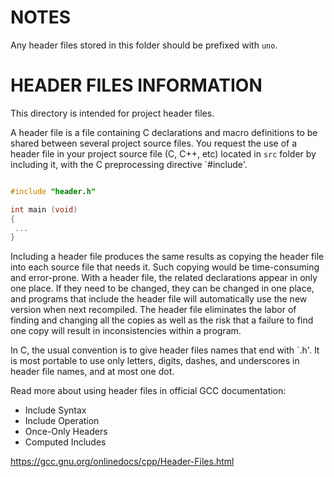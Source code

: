 
# NOTES

Any header files stored in this folder should be prefixed with `uno`.

# HEADER FILES INFORMATION

This directory is intended for project header files.

A header file is a file containing C declarations and macro definitions
to be shared between several project source files. You request the use of a
header file in your project source file (C, C++, etc) located in `src` folder
by including it, with the C preprocessing directive `#include'.

```src/main.c

#include "header.h"

int main (void)
{
 ...
}
```

Including a header file produces the same results as copying the header file
into each source file that needs it. Such copying would be time-consuming
and error-prone. With a header file, the related declarations appear
in only one place. If they need to be changed, they can be changed in one
place, and programs that include the header file will automatically use the
new version when next recompiled. The header file eliminates the labor of
finding and changing all the copies as well as the risk that a failure to
find one copy will result in inconsistencies within a program.

In C, the usual convention is to give header files names that end with `.h'.
It is most portable to use only letters, digits, dashes, and underscores in
header file names, and at most one dot.

Read more about using header files in official GCC documentation:

* Include Syntax
* Include Operation
* Once-Only Headers
* Computed Includes

https://gcc.gnu.org/onlinedocs/cpp/Header-Files.html
